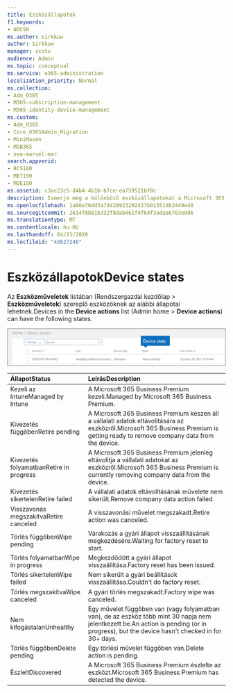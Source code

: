 ```yaml
---
title: Eszközállapotok
f1.keywords:
- NOCSH
ms.author: sirkkuw
author: Sirkkuw
manager: scotv
audience: Admin
ms.topic: conceptual
ms.service: o365-administration
localization_priority: Normal
ms.collection:
- Adm_O365
- M365-subscription-management
- M365-identity-device-management
ms.custom:
- Adm_O365
- Core_O365Admin_Migration
- MiniMaven
- MSB365
- seo-marvel-mar
search.appverid:
- BCS160
- MET150
- MOE150
ms.assetid: c3ac23c5-d4b4-4b1b-b7ce-ea759521bf8c
description: Ismerje meg a különböző eszközállapotokat a Microsoft 365 vállalati verzió Felügyeleti otthonának eszközműveletek listájában.
ms.openlocfilehash: 1a66e76dd3a74428923292427b01551db2449e48
ms.sourcegitcommit: 2614f8b81b332f8dab461f4f64f3adaa6703e0d6
ms.translationtype: MT
ms.contentlocale: hu-HU
ms.lasthandoff: 04/21/2020
ms.locfileid: "43627246"
---
```

# <a name="device-states"></a><span data-ttu-id="93f95-103">Eszközállapotok</span><span class="sxs-lookup"><span data-stu-id="93f95-103">Device states</span></span>

<span data-ttu-id="93f95-104">Az **Eszközműveletek** listában (Rendszergazdai kezdőlap \> **Eszközműveletek**) szereplő eszközöknek az alábbi állapotai lehetnek.</span><span class="sxs-lookup"><span data-stu-id="93f95-104">Devices in the **Device actions** list (Admin home \> **Device actions**) can have the following states.</span></span>
  
![In the Device actions list, you can see the Devices states.](../media/a621c47e-45d9-4e1a-beb9-c03254d40c1d.png)
  
|<span data-ttu-id="93f95-106">**Állapot**</span><span class="sxs-lookup"><span data-stu-id="93f95-106">**Status**</span></span>|<span data-ttu-id="93f95-107">**Leírás**</span><span class="sxs-lookup"><span data-stu-id="93f95-107">**Description**</span></span>|
|:-----|:-----|
|<span data-ttu-id="93f95-108">Kezeli az Intune</span><span class="sxs-lookup"><span data-stu-id="93f95-108">Managed by Intune</span></span>  <br/> |<span data-ttu-id="93f95-109">A Microsoft 365 Business Premium kezeli.</span><span class="sxs-lookup"><span data-stu-id="93f95-109">Managed by Microsoft 365 Business Premium.</span></span>  <br/> |
|<span data-ttu-id="93f95-110">Kivezetés függőben</span><span class="sxs-lookup"><span data-stu-id="93f95-110">Retire pending</span></span>  <br/> |<span data-ttu-id="93f95-111">A Microsoft 365 Business Premium készen áll a vállalati adatok eltávolítására az eszközről.</span><span class="sxs-lookup"><span data-stu-id="93f95-111">Microsoft 365 Business Premium is getting ready to remove company data from the device.</span></span>  <br/> |
|<span data-ttu-id="93f95-112">Kivezetés folyamatban</span><span class="sxs-lookup"><span data-stu-id="93f95-112">Retire in progress</span></span>  <br/> |<span data-ttu-id="93f95-113">A Microsoft 365 Business Premium jelenleg eltávolítja a vállalati adatokat az eszközről.</span><span class="sxs-lookup"><span data-stu-id="93f95-113">Microsoft 365 Business Premium is currently removing company data from the device.</span></span>  <br/> |
|<span data-ttu-id="93f95-114">Kivezetés sikertelen</span><span class="sxs-lookup"><span data-stu-id="93f95-114">Retire failed</span></span>  <br/> | <span data-ttu-id="93f95-115">A vállalati adatok eltávolításának művelete nem sikerült.</span><span class="sxs-lookup"><span data-stu-id="93f95-115">Remove company data action failed.</span></span>  <br/> |
|<span data-ttu-id="93f95-116">Visszavonás megszakítva</span><span class="sxs-lookup"><span data-stu-id="93f95-116">Retire canceled</span></span>  <br/> |<span data-ttu-id="93f95-117">A visszavonási művelet megszakadt.</span><span class="sxs-lookup"><span data-stu-id="93f95-117">Retire action was canceled.</span></span>  <br/> |
|<span data-ttu-id="93f95-118">Törlés függőben</span><span class="sxs-lookup"><span data-stu-id="93f95-118">Wipe pending</span></span>  <br/> |<span data-ttu-id="93f95-119">Várakozás a gyári állapot visszaállításának megkezdésére.</span><span class="sxs-lookup"><span data-stu-id="93f95-119">Waiting for factory reset to start.</span></span>  <br/> |
|<span data-ttu-id="93f95-120">Törlés folyamatban</span><span class="sxs-lookup"><span data-stu-id="93f95-120">Wipe in progress</span></span>  <br/> |<span data-ttu-id="93f95-121">Megkezdődött a gyári állapot visszaállítása.</span><span class="sxs-lookup"><span data-stu-id="93f95-121">Factory reset has been issued.</span></span>  <br/> |
|<span data-ttu-id="93f95-122">Törlés sikertelen</span><span class="sxs-lookup"><span data-stu-id="93f95-122">Wipe failed</span></span>  <br/> |<span data-ttu-id="93f95-123">Nem sikerült a gyári beállítások visszaállítása.</span><span class="sxs-lookup"><span data-stu-id="93f95-123">Couldn't do factory reset.</span></span>  <br/> |
|<span data-ttu-id="93f95-124">Törlés megszakítva</span><span class="sxs-lookup"><span data-stu-id="93f95-124">Wipe canceled</span></span>  <br/> |<span data-ttu-id="93f95-125">A gyári törlés megszakadt.</span><span class="sxs-lookup"><span data-stu-id="93f95-125">Factory wipe was canceled.</span></span>  <br/> |
|<span data-ttu-id="93f95-126">Nem kifogástalan</span><span class="sxs-lookup"><span data-stu-id="93f95-126">Unhealthy</span></span>  <br/> |<span data-ttu-id="93f95-127">Egy művelet függőben van (vagy folyamatban van), de az eszköz több mint 30 napja nem jelentkezett be.</span><span class="sxs-lookup"><span data-stu-id="93f95-127">An action is pending (or in progress), but the device hasn't checked in for 30+ days.</span></span>  <br/> |
|<span data-ttu-id="93f95-128">Törlés függőben</span><span class="sxs-lookup"><span data-stu-id="93f95-128">Delete pending</span></span>  <br/> |<span data-ttu-id="93f95-129">Egy törlési művelet függőben van.</span><span class="sxs-lookup"><span data-stu-id="93f95-129">Delete action is pending.</span></span>  <br/> |
|<span data-ttu-id="93f95-130">Észlelt</span><span class="sxs-lookup"><span data-stu-id="93f95-130">Discovered</span></span>  <br/> |<span data-ttu-id="93f95-131">A Microsoft 365 Business Premium észlelte az eszközt.</span><span class="sxs-lookup"><span data-stu-id="93f95-131">Microsoft 365 Business Premium has detected the device.</span></span>  <br/> |
   
